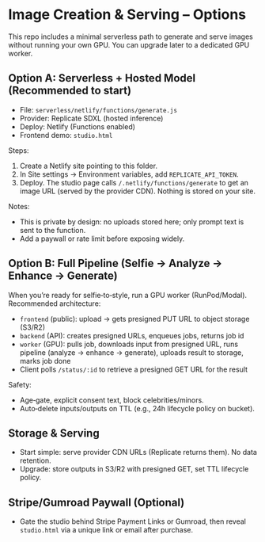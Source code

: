 # Image Creation & Serving – Options

This repo includes a minimal serverless path to generate and serve images without running your own GPU. You can upgrade later to a dedicated GPU worker.

## Option A: Serverless + Hosted Model (Recommended to start)

- File: `serverless/netlify/functions/generate.js`
- Provider: Replicate SDXL (hosted inference)
- Deploy: Netlify (Functions enabled)
- Frontend demo: `studio.html`

Steps:
1. Create a Netlify site pointing to this folder.
2. In Site settings → Environment variables, add `REPLICATE_API_TOKEN`.
3. Deploy. The studio page calls `/.netlify/functions/generate` to get an image URL (served by the provider CDN). Nothing is stored on your site.

Notes:
- This is private by design: no uploads stored here; only prompt text is sent to the function.
- Add a paywall or rate limit before exposing widely.

## Option B: Full Pipeline (Selfie → Analyze → Enhance → Generate)

When you’re ready for selfie‑to‑style, run a GPU worker (RunPod/Modal). Recommended architecture:

- `frontend` (public): upload → gets presigned PUT URL to object storage (S3/R2)
- `backend` (API): creates presigned URLs, enqueues jobs, returns job id
- `worker` (GPU): pulls job, downloads input from presigned URL, runs pipeline (analyze → enhance → generate), uploads result to storage, marks job done
- Client polls `/status/:id` to retrieve a presigned GET URL for the result

Safety:
- Age‑gate, explicit consent text, block celebrities/minors.
- Auto‑delete inputs/outputs on TTL (e.g., 24h lifecycle policy on bucket).

## Storage & Serving

- Start simple: serve provider CDN URLs (Replicate returns them). No data retention.
- Upgrade: store outputs in S3/R2 with presigned GET, set TTL lifecycle policy.

## Stripe/Gumroad Paywall (Optional)

- Gate the studio behind Stripe Payment Links or Gumroad, then reveal `studio.html` via a unique link or email after purchase.

